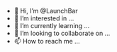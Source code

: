 - 👋 Hi, I’m @LaunchBar
- 👀 I’m interested in ...
- 🌱 I’m currently learning ...
- 💞️ I’m looking to collaborate on ...
- 📫 How to reach me ...

<!---
LaunchBar/LaunchBar is a ✨ special ✨ repository because its `README.md` (this file) appears on your GitHub profile.
You can click the Preview link to take a look at your changes.
--->
